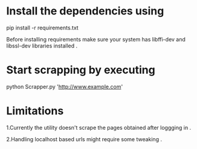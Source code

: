 Install the dependencies using
===================================
pip install -r requirements.txt

Before installing requirements make sure your system has libffi-dev and
libssl-dev libraries installed .

Start scrapping  by executing
===================================
python Scrapper.py 'http://www.example.com'

Limitations
============
1.Currently the utility doesn't scrape the pages obtained after loggging in .

2.Handling localhost based urls might require some tweaking .